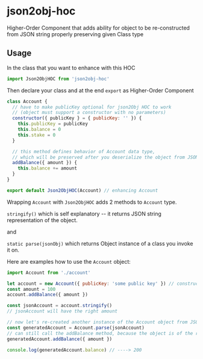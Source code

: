 # json2obj-hoc
Higher-Order Component that adds ability for object to be re-constructed from JSON string properly preserving given Class type

## Usage

In the class that you want to enhance with this HOC
```js
import Json2ObjHOC from 'json2obj-hoc'

```
Then declare your class and at the end ```export``` as Higher-Order Component
```js
class Account {
  // have to make publicKey optional for json2Obj HOC to work
  // (object must support a constructor with no parameters)
  constructor({ publicKey } = { publicKey: '' }) {
    this.publicKey = publicKey
    this.balance = 0
    this.stake = 0
  }

  // this method defines behavior of Account data type,
  // which will be preserved after you deserialize the object from JSON
  addBalance({ amount }) {
    this.balance += amount
  }
}

export default Json2ObjHOC(Account) // enhancing Account
```
Wrapping ```Account``` with ```Json2ObjHOC``` adds 2 methods to ```Account``` type.

```stringify()``` which is self explanatory -- it returns JSON string representation of the object.

and

```static parse(jsonObj)``` which returns Object instance of a class you invoke it on.

Here are examples how to use the ```Account``` object:

```js
import Account from './account'

let account = new Account({ publicKey: 'some public key' }) // constructor with required parameter
const amount = 100
account.addBalance({ amount })

const jsonAccount = account.stringify()
// jsonAccount will have the right amount

// now let's re-created another instance of the Account object from JSON string
const generatedAccount = Account.parse(jsonAccount)
// can still call the addBalance method, because the object is of the right type
generatedAccount.addBalance({ amount })

console.log(generatedAccount.balance) // ----> 200
```
